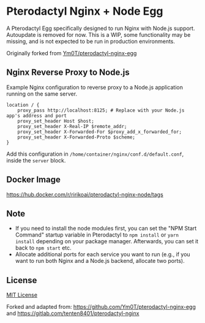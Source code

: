 # Pterodactyl Nginx + Node Egg

A Pterodactyl Egg specifically designed to run Nginx with Node.js support. Autoupdate is removed for now. This is a WIP,
some functionality may be missing, and is not expected to be run in production environments. 

Originally forked from [Ym0T/pterodactyl-nginx-egg](https://github.com/Ym0T/pterodactyl-nginx-egg)

## Nginx Reverse Proxy to Node.js
Example Nginx configuration to reverse proxy to a Node.js application running on the same server.

```nginx
location / {
    proxy_pass http://localhost:8125; # Replace with your Node.js app's address and port
    proxy_set_header Host $host;
    proxy_set_header X-Real-IP $remote_addr;
    proxy_set_header X-Forwarded-For $proxy_add_x_forwarded_for;
    proxy_set_header X-Forwarded-Proto $scheme;
}
```

Add this configuration in `/home/container/nginx/conf.d/default.conf`, inside the `server` block.

## Docker Image
https://hub.docker.com/r/ririkoai/pterodactyl-nginx-node/tags

## Note
* If you need to install the node modules first, you can set the "NPM Start Command" startup variable in Pterodactyl to
  `npm install` or `yarn install` depending on your package manager. Afterwards, you can set it back to `npm start` etc.
* Allocate additional ports for each service you want to run (e.g., if you want to run both Nginx and a Node.js backend,
  allocate two ports).

## License

[MIT License](https://choosealicense.com/licenses/mit/)

Forked and adapted from: https://github.com/Ym0T/pterodactyl-nginx-egg and https://gitlab.com/tenten8401/pterodactyl-nginx